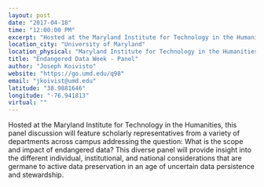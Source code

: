 ```yaml
---
layout: post
date: "2017-04-18"
time: "12:00:00 PM"
excerpt: "Hosted at the Maryland Institute for Technology in the Humanities, this panel discussion will feature scholarly representatives from a ..."
location_city: "University of Maryland"
location_physical: "Maryland Institute for Technology in the Humanities, College Park, Maryland"
title: "Endangered Data Week - Panel"
author: "Joseph Koivisto"
website: "https://go.umd.edu/q98"
email: "jkoivist@umd.edu"
latitude: "38.9881646"
longitude: "-76.941813"
virtual: ""
---
```


Hosted at the Maryland Institute for Technology in the Humanities, this panel discussion will feature scholarly representatives from a variety of departments across campus addressing the question: What is the scope and impact of endangered data? This diverse panel will provide insight into the different individual, institutional, and national considerations that are germane to active data preservation in an age of uncertain data persistence and stewardship.

